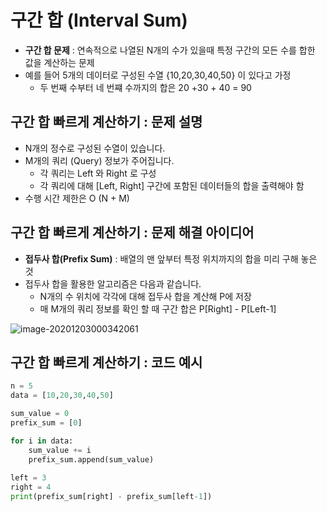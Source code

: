 # 구간 합 (Interval Sum)

- __구간 합 문제__ : 연속적으로 나열된 N개의 수가 있을때 특정 구간의 모든 수를 합한 값을 계산하는 문제 
- 예를 들어 5개의 데이터로 구성된 수열 {10,20,30,40,50} 이 있다고 가정 
  - 두 번째 수부터 네 번쨰 수까지의 합은 20 +30 + 40 = 90 



## 구간 합 빠르게 계산하기 : 문제 설명 

- N개의 정수로 구성된 수열이 있습니다. 
- M개의 쿼리 (Query) 정보가 주어집니다. 
  - 각 쿼리는 Left 와 Right 로 구성 
  - 각 쿼리에 대해 [Left, Right] 구간에 포함된 데이터들의 합을 출력해야 함 
- 수행 시간 제한은 O (N + M)

## 구간 합 빠르게 계산하기 : 문제 해결 아이디어 

- __접두사 합(Prefix Sum)__ : 배열의 맨 앞부터 특정 위치까지의 합을 미리 구해 놓은 것 
- 접두사 합을 활용한 알고리즘은 다음과 같습니다. 
  - N개의 수 위치에 각각에 대해 접두사 합을 계산해 P에 저장 
  - 매 M개의 쿼리 정보를 확인 할 때 구간 합은 P[Right] - P[Left-1] 

![image-20201203000342061](C:\Users\scoji\AppData\Roaming\Typora\typora-user-images\image-20201203000342061.png)

 ## 구간 합 빠르게 계산하기 : 코드 예시 

```python
n = 5
data = [10,20,30,40,50]

sum_value = 0
prefix_sum = [0]

for i in data:
    sum_value += i
    prefix_sum.append(sum_value)
    
left = 3
right = 4
print(prefix_sum[right] - prefix_sum[left-1])

```



